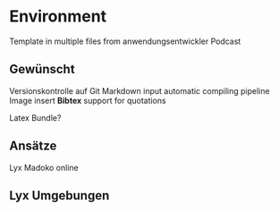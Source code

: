 Environment
===========

Template in multiple files from anwendungsentwickler Podcast






## Gewünscht
Versionskontrolle auf Git
Markdown input
automatic compiling pipeline
Image insert
**Bibtex** support for quotations

Latex Bundle?


## Ansätze
Lyx
Madoko online


## Lyx Umgebungen
